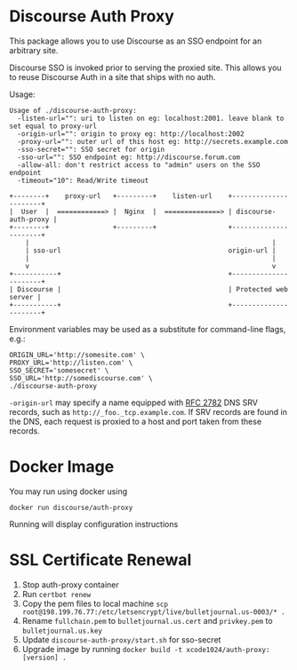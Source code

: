 Discourse Auth Proxy
===

This package allows you to use Discourse as an SSO endpoint for an arbitrary site.

Discourse SSO is invoked prior to serving the proxied site. This allows you to reuse Discourse Auth in a site that ships with no auth.

Usage:

```
Usage of ./discourse-auth-proxy:
  -listen-url="": uri to listen on eg: localhost:2001. leave blank to set equal to proxy-url
  -origin-url="": origin to proxy eg: http://localhost:2002
  -proxy-url="": outer url of this host eg: http://secrets.example.com
  -sso-secret="": SSO secret for origin
  -sso-url="": SSO endpoint eg: http://discourse.forum.com
  -allow-all: don't restrict access to "admin" users on the SSO endpoint
  -timeout="10": Read/Write timeout
```

```
+--------+    proxy-url   +---------+    listen-url    +----------------------+
|  User  |  ============> |  Nginx  |  ==============> | discourse-auth-proxy |
+--------+                +---------+                  +----------------------+
    |                                                             |
    | sso-url                                          origin-url |
    |                                                             |
    v                                                             v
+-----------+                                          +----------------------+
| Discourse |                                          | Protected web server |
+-----------+                                          +----------------------+
```

Environment variables may be used as a substitute for command-line flags, e.g.:

``` shell
ORIGIN_URL='http://somesite.com' \
PROXY_URL='http://listen.com' \
SSO_SECRET='somesecret' \
SSO_URL='http://somediscourse.com' \
./discourse-auth-proxy
```

`-origin-url` may specify a name equipped with [RFC 2782](https://tools.ietf.org/html/rfc2782) DNS SRV records, such as `http://_foo._tcp.example.com`.  If SRV records are found in the DNS, each request is proxied to a host and port taken from these records.


Docker Image
===

You may run using docker using

```
docker run discourse/auth-proxy
```

Running will display configuration instructions

SSL Certificate Renewal
===

1. Stop auth-proxy container
2. Run `certbot renew`
3. Copy the pem files to local machine `scp root@198.199.76.77:/etc/letsencrypt/live/bulletjournal.us-0003/* .`
4. Rename `fullchain.pem` to `bulletjournal.us.cert` and `privkey.pem` to `bulletjournal.us.key`
5. Update `discourse-auth-proxy/start.sh` for sso-secret
6. Upgrade image by running `docker build -t xcode1024/auth-proxy:[version] .`
